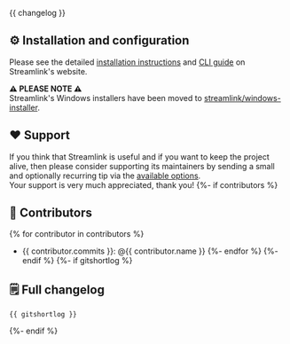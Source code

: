 {{ changelog }}

## ⚙️ Installation and configuration

Please see the detailed [installation instructions](https://streamlink.github.io/install.html) and [CLI guide](https://streamlink.github.io/cli.html) on Streamlink's website.

**⚠️ PLEASE NOTE ⚠️**  
Streamlink's Windows installers have been moved to [streamlink/windows-installer](https://github.com/streamlink/windows-installer/releases).

## ❤️ Support

If you think that Streamlink is useful and if you want to keep the project alive, then please consider supporting its maintainers by sending a small and optionally recurring tip via the [available options](https://streamlink.github.io/donate.html).  
Your support is very much appreciated, thank you!
{%- if contributors %}

## 🙏 Contributors
{% for contributor in contributors %}
- {{ contributor.commits }}: @{{ contributor.name }}
{%- endfor %}
{%- endif %}
{%- if gitshortlog %}

## 🗒️ Full changelog

```text
{{ gitshortlog }}
```
{%- endif %}
